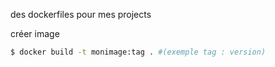 des dockerfiles pour mes projects

créer image

```bash
$ docker build -t monimage:tag . #(exemple tag : version)
```

